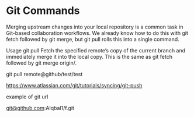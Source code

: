 # Git Commands

Merging upstream changes into your local repository is a common task in Git-based collaboration workflows. We already know how to do this with git fetch followed by git merge, but git pull rolls this into a single command.

Usage
git pull <remote>
Fetch the specified remote’s copy of the current branch and immediately merge it into the local copy. This is the same as git fetch <remote> followed by git merge origin/<current-branch>.

git pull remote@github/test/test

https://www.atlassian.com/git/tutorials/syncing/git-push


example of git url

git@github.com:AIqbal1/f.git
